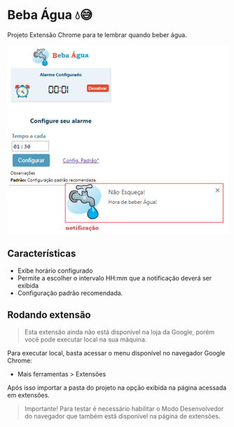 # Beba Água 💧😅

Projeto Extensão Chrome para te lembrar quando beber água.

![alt text](app.png)


## Características

- Exibe horário configurado
- Permite a escolher o intervalo HH:mm que a notificação deverá ser exibida
- Configuração padrão recomendada.

## Rodando extensão

> Esta extensão ainda não está disponível na loja da Google, porém você pode executar local na sua máquina. 

Para executar local, basta acessar o menu disponível no navegador Google Chrome:
- Mais ferramentas > Extensões

Após isso importar a pasta do projeto na opção exibida na página acessada em extensões.

> Importante! Para testar é necessário habilitar o Modo Desenvolvedor do navegador que também está disponivel na página de extensões.


